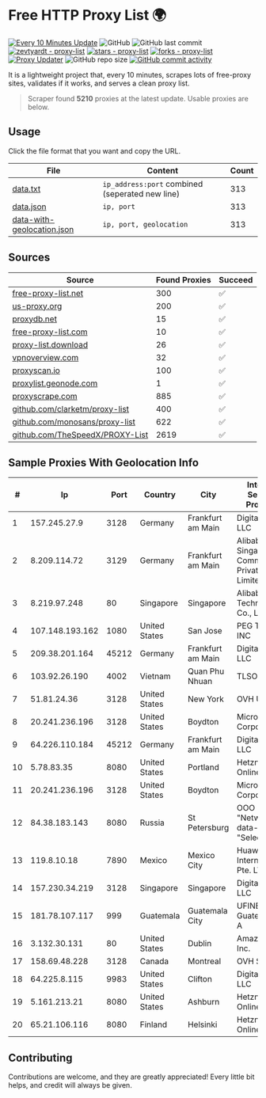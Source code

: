 
# Free HTTP Proxy List 🌍

[![Every 10 Minutes Update](https://github.com/mertguvencli/http-proxy-list/actions/workflows/main.yml/badge.svg?branch=main)](https://github.com/mertguvencli/http-proxy-list/actions/workflows/main.yml)
![GitHub](https://img.shields.io/github/license/mertguvencli/http-proxy-list)
![GitHub last commit](https://img.shields.io/github/last-commit/mertguvencli/http-proxy-list)
[![zevtyardt - proxy-list](https://img.shields.io/static/v1?label=zevtyardt&message=proxy-list&color=blue&logo=github)](https://github.com/zevtyardt/proxy-list "Go to GitHub repo")
[![stars - proxy-list](https://img.shields.io/github/stars/zevtyardt/proxy-list?style=social)](https://github.com/zevtyardt/proxy-list)
[![forks - proxy-list](https://img.shields.io/github/forks/zevtyardt/proxy-list?style=social)](https://github.com/zevtyardt/proxy-list)
[![Proxy Updater](https://github.com/zevtyardt/proxy-list/workflows/Proxy%20Updater/badge.svg)](https://github.com/zevtyardt/proxy-list/actions?query=workflow:"Proxy+Updater")
![GitHub repo size](https://img.shields.io/github/repo-size/zevtyardt/proxy-list)
[![GitHub commit activity](https://img.shields.io/github/commit-activity/m/zevtyardt/proxy-list?logo=commits)](https://github.com/zevtyardt/proxy-list/commits/main)

It is a lightweight project that, every 10 minutes, scrapes lots of free-proxy sites, validates if it works, and serves a clean proxy list.

> Scraper found **5210** proxies at the latest update. Usable proxies are below.

## Usage

Click the file format that you want and copy the URL.

|File|Content|Count|
|----|-------|-----|
|[data.txt](https://raw.githubusercontent.com/mertguvencli/http-proxy-list/main/proxy-list/data.txt)|`ip_address:port` combined (seperated new line)|313|
|[data.json](https://raw.githubusercontent.com/mertguvencli/http-proxy-list/main/proxy-list/data.json)|`ip, port`|313|
|[data-with-geolocation.json](https://raw.githubusercontent.com/mertguvencli/http-proxy-list/main/proxy-list/data-with-geolocation.json)|`ip, port, geolocation`|313|

## Sources

|Source|Found Proxies|Succeed|
|------|-------------|-------|
|[free-proxy-list.net](https://free-proxy-list.net)|300|✅|
|[us-proxy.org](https://www.us-proxy.org)|200|✅|
|[proxydb.net](http://proxydb.net)|15|✅|
|[free-proxy-list.com](https://free-proxy-list.com/?page=&port=&type%5B%5D=http&type%5B%5D=https&up_time=0&search=Search)|10|✅|
|[proxy-list.download](https://www.proxy-list.download/HTTP)|26|✅|
|[vpnoverview.com](https://vpnoverview.com/privacy/anonymous-browsing/free-proxy-servers)|32|✅|
|[proxyscan.io](https://www.proxyscan.io)|100|✅|
|[proxylist.geonode.com](https://proxylist.geonode.com/api/proxy-list?limit=300&page=1&sort_by=lastChecked&sort_type=desc&protocols=http,https)|1|✅|
|[proxyscrape.com](https://api.proxyscrape.com/v2/?request=displayproxies&protocol=http&timeout=10000&country=all&ssl=all&anonymity=all)|885|✅|
|[github.com/clarketm/proxy-list](https://raw.githubusercontent.com/clarketm/proxy-list/master/proxy-list-raw.txt)|400|✅|
|[github.com/monosans/proxy-list](https://raw.githubusercontent.com/monosans/proxy-list/main/proxies/http.txt)|622|✅|
|[github.com/TheSpeedX/PROXY-List](https://raw.githubusercontent.com/TheSpeedX/PROXY-List/master/http.txt)|2619|✅|


## Sample Proxies With Geolocation Info

|#|Ip|Port|Country|City|Internet Service Provider|
|-|--|----|-------|----|-------------------------|
|1|157.245.27.9|3128|Germany|Frankfurt am Main|DigitalOcean, LLC|
|2|8.209.114.72|3129|Germany|Frankfurt am Main|Alibaba.com Singapore E-Commerce Private Limited|
|3|8.219.97.248|80|Singapore|Singapore|Alibaba (US) Technology Co., Ltd.|
|4|107.148.193.162|1080|United States|San Jose|PEG TECH INC|
|5|209.38.201.164|45212|Germany|Frankfurt am Main|DigitalOcean, LLC|
|6|103.92.26.190|4002|Vietnam|Quan Phu Nhuan|TLSOFT|
|7|51.81.24.36|3128|United States|New York|OVH US LLC|
|8|20.241.236.196|3128|United States|Boydton|Microsoft Corporation|
|9|64.226.110.184|45212|Germany|Frankfurt am Main|DigitalOcean, LLC|
|10|5.78.83.35|8080|United States|Portland|Hetzner Online GmbH|
|11|20.241.236.196|3128|United States|Boydton|Microsoft Corporation|
|12|84.38.183.143|8080|Russia|St Petersburg|OOO "Network of data-centers "Selectel"|
|13|119.8.10.18|7890|Mexico|Mexico City|Huawei International Pte. LTD|
|14|157.230.34.219|3128|Singapore|Singapore|DigitalOcean, LLC|
|15|181.78.107.117|999|Guatemala|Guatemala City|UFINET Guatemala S. A|
|16|3.132.30.131|80|United States|Dublin|Amazon.com, Inc.|
|17|158.69.48.228|3128|Canada|Montreal|OVH SAS|
|18|64.225.8.115|9983|United States|Clifton|DigitalOcean, LLC|
|19|5.161.213.21|8080|United States|Ashburn|Hetzner Online GmbH|
|20|65.21.106.116|8080|Finland|Helsinki|Hetzner Online GmbH|



## Contributing

Contributions are welcome, and they are greatly appreciated! Every
little bit helps, and credit will always be given.

